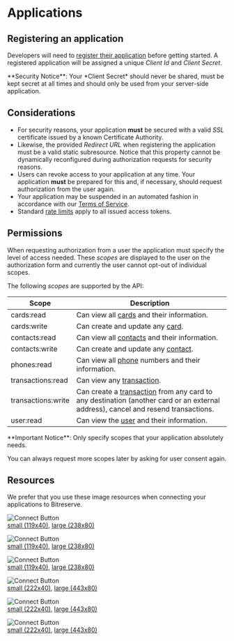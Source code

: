 # Applications

## Registering an application

Developers will need to [register their application](https://bitreserve.org/dashboard/profile/applications/developer/new) before getting started. A registered application will be assigned a unique *Client Id* and *Client Secret*.

<aside class="notice">
**Security Notice**: Your *Client Secret* should never be shared, must be kept secret at all times and should only be used from your server-side application.
</aside>

## Considerations

* For security reasons, your application **must** be secured with a valid *SSL* certificate issued by a known Certificate Authority.
* Likewise, the provided *Redirect URL* when registering the application must be a valid static subresource. Notice that this property cannot be dynamically reconfigured during authorization requests for security reasons.
* Users can revoke access to your application at any time. Your application **must** be prepared for this and, if necessary, should request authorization from the user again.
* Your application may be suspended in an automated fashion in accordance with our [Terms of Service](https://bitreserve.org/en/tos).
* Standard [rate limits](#rate-limits) apply to all issued access tokens.

## Permissions

When requesting authorization from a user the application must specify the level of access needed. These *scopes* are displayed to the user on the authorization form and currently the user cannot opt-out of individual scopes.

The following *scopes* are supported by the API:

Scope |  Description
--------- | -----------
cards:read | Can view all [cards](#card-object) and their information.
cards:write | Can create and update any [card](#card-object).
contacts:read | Can view all [contacts](#contact-object) and their information.
contacts:write | Can create and update any [contact](#contact-object).
phones:read | Can view all [phone](#phone-object) numbers and their information.
transactions:read | Can view any [transaction](#transaction-object).
transactions:write | Can create a [transaction](#transaction-object) from any card to any destination (another card or an external address), cancel and resend transactions.
user:read | Can view the [user](#user-object) and their information.

<aside class="notice">
**Important Notice**: Only specify scopes that your application absolutely needs.

You can always request more scopes later by asking for user consent again.
</aside>

## Resources

We prefer that you use these image resources when connecting your applications to Bitreserve.

![Connect Button](/images/buttons/Bitreserve-connect-lightPurple@1x.png)<br>
[small (119x40)](/images/buttons/Bitreserve-connect-lightPurple@1x.png), [large (238x80)](/images/buttons/Bitreserve-connect-lightPurple@2x.png)

![Connect Button](/images/buttons/Bitreserve-connect-purple@1x.png)<br>
[small (119x40)](/images/buttons/Bitreserve-connect-purple@1x.png), [large (238x80)](/images/buttons/Bitreserve-connect-purple@2x.png)

![Connect Button](/images/buttons/Bitreserve-connect-white@1x.png)<br>
[small (119x40)](/images/buttons/Bitreserve-connect-white@1x.png), [large (238x80)](/images/buttons/Bitreserve-connect-white@2x.png)

![Connect Button](/images/buttons/Bitreserve-connect-with-lightPurple@1x.png)<br>
[small (222x40)](/images/buttons/Bitreserve-connect-with-lightPurple@1x.png), [large (443x80)](/images/buttons/Bitreserve-connect-with-lightPurple@2x.png)

![Connect Button](/images/buttons/Bitreserve-connect-with-purple@1x.png)<br>
[small (222x40)](/images/buttons/Bitreserve-connect-with-purple@1x.png), [large (443x80)](/images/buttons/Bitreserve-connect-with-purple@2x.png)

![Connect Button](/images/buttons/Bitreserve-connect-with-white@1x.png)<br>
[small (222x40)](/images/buttons/Bitreserve-connect-with-white@1x.png), [large (443x80)](/images/buttons/Bitreserve-connect-with-white@2x.png)
